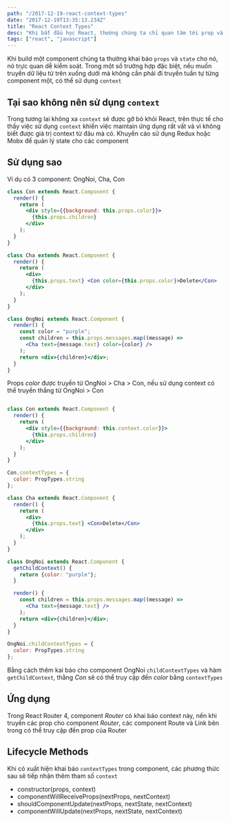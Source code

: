 ```yaml
---
path: "/2017-12-19-react-context-types"
date: "2017-12-19T13:35:13.234Z"
title: "React Context Types"
desc: "Khi bắt đầu học React, thường chúng ta chỉ quan tâm tới prop và state, nhưng lại không để ý đến context"
tags: ["react", "javascript"]
---
```


Khi build một component chúng ta thường khai báo `props` và `state` cho nó, nó trực quan dễ kiểm soát. Trong một số trường hợp đặc biệt, nếu muốn truyền dữ liệu từ trên xuống dưới mà không cần phải đi truyền tuần tự từng component một, có thể sử dụng `context`

## Tại sao không nên sử dụng `context`

Trong tương lai không xa `context` sẽ được gỡ bỏ khỏi React, trên thực tế cho thấy việc sử dụng `context` khiến việc maintain ứng dụng rất vất vả vì không biết được giá trị context từ đâu mà có. Khuyến cáo sử dụng Redux hoặc Mobx để quản lý state cho các component

## Sử dụng sao

Ví dụ có 3 component: OngNoi, Cha, Con

```jsx
class Con extends React.Component {
  render() {
    return (
      <div style={{background: this.props.color}}>
        {this.props.children}
      </div>
    );
  }
}

class Cha extends React.Component {
  render() {
    return (
      <div>
        {this.props.text} <Con color={this.props.color}>Delete</Con>
      </div>
    );
  }
}

class OngNoi extends React.Component {
  render() {
    const color = "purple";
    const children = this.props.messages.map((message) =>
      <Cha text={message.text} color={color} />
    );
    return <div>{children}</div>;
  }
}
```

Props *color* được truyền từ OngNoi > Cha > Con, nếu sử dụng context có thể truyền thẳng từ OngNoi > Con

```jsx

class Con extends React.Component {
  render() {
    return (
      <div style={{background: this.context.color}}>
        {this.props.children}
      </div>
    );
  }
}

Con.contextTypes = {
  color: PropTypes.string
};

class Cha extends React.Component {
  render() {
    return (
      <div>
        {this.props.text} <Con>Delete</Con>
      </div>
    );
  }
}

class OngNoi extends React.Component {
  getChildContext() {
    return {color: "purple"};
  }

  render() {
    const children = this.props.messages.map((message) =>
      <Cha text={message.text} />
    );
    return <div>{children}</div>;
  }
}

OngNoi.childContextTypes = {
  color: PropTypes.string
};
```

Bằng cách thêm kai báo cho component OngNoi `childContextTypes` và hàm `getChildContext`, thằng *Con* sẽ có thể truy cập đến *color* bằng `contextTypes`

## Ứng dụng

Trong React Router 4, component *Router* có khai báo context này, nến khi truyền các prop cho component *Router*, các component Route và Link bên trong có thể truy cập đến prop của Router

## Lifecycle Methods

Khi có xuất hiện khai báo `contextTypes` trong component, các phương thức sau sẽ tiếp nhận thêm tham số `context`

- constructor(props, context)
- componentWillReceiveProps(nextProps, nextContext)
- shouldComponentUpdate(nextProps, nextState, nextContext)
- componentWillUpdate(nextProps, nextState, nextContext)
